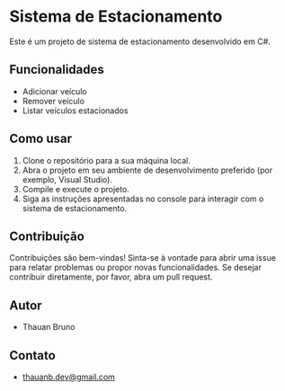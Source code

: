 # Sistema de Estacionamento

Este é um projeto de sistema de estacionamento desenvolvido em C#.

## Funcionalidades

- Adicionar veículo
- Remover veículo
- Listar veículos estacionados

## Como usar

1. Clone o repositório para a sua máquina local.
2. Abra o projeto em seu ambiente de desenvolvimento preferido (por exemplo, Visual Studio).
3. Compile e execute o projeto.
4. Siga as instruções apresentadas no console para interagir com o sistema de estacionamento.

## Contribuição

Contribuições são bem-vindas! Sinta-se à vontade para abrir uma issue para relatar problemas ou propor novas funcionalidades. Se desejar contribuir diretamente, por favor, abra um pull request.

## Autor

- Thauan Bruno

## Contato

- thauanb.dev@gmail.com
